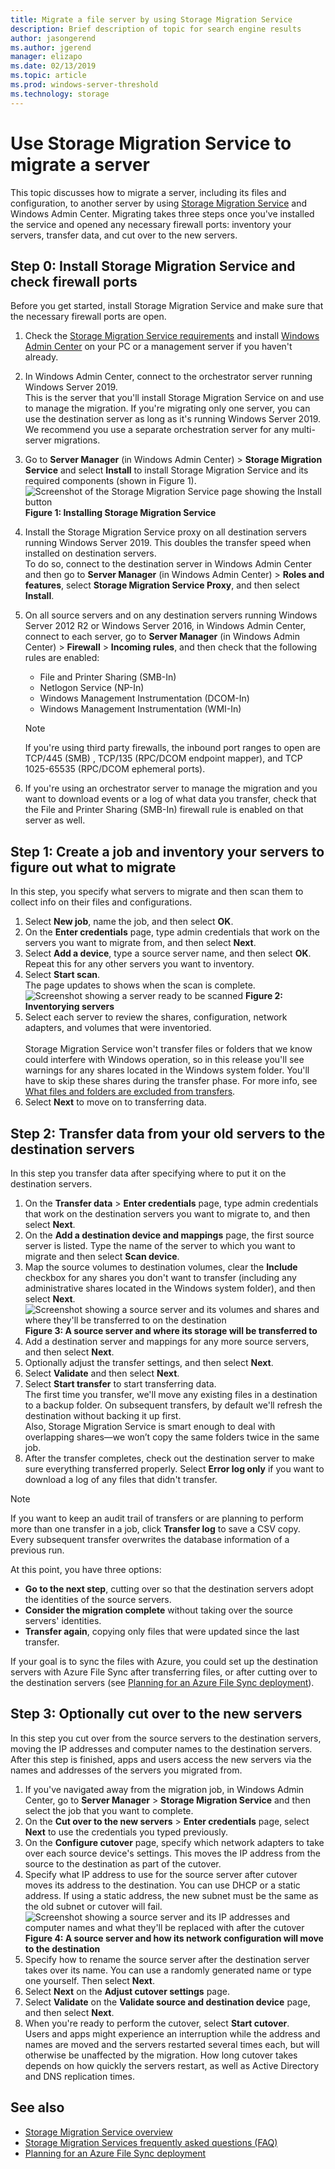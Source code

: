 ```yaml
---
title: Migrate a file server by using Storage Migration Service
description: Brief description of topic for search engine results
author: jasongerend
ms.author: jgerend
manager: elizapo
ms.date: 02/13/2019
ms.topic: article
ms.prod: windows-server-threshold
ms.technology: storage
---
```

# Use Storage Migration Service to migrate a server

This topic discusses how to migrate a server, including its files and configuration, to another server by using [Storage Migration Service](overview.md) and Windows Admin Center. Migrating takes three steps once you've installed the service and opened any necessary firewall ports: inventory your servers, transfer data, and cut over to the new servers.

## Step 0: Install Storage Migration Service and check firewall ports

Before you get started, install Storage Migration Service and make sure that the necessary firewall ports are open.

1. Check the [Storage Migration Service requirements](overview.md#requirements) and install [Windows Admin Center](../../manage/windows-admin-center/understand/windows-admin-center.md) on your PC or a management server if you haven't already.
2. In Windows Admin Center, connect to the orchestrator server running Windows Server 2019. <br>This is the server that you'll install Storage Migration Service on and use to manage the migration. If you're migrating only one server, you can use the destination server as long as it's running Windows Server 2019. We recommend you use a separate orchestration server for any multi-server migrations.
1. Go to **Server Manager** (in Windows Admin Center) > **Storage Migration Service** and select **Install** to install Storage Migration Service and its required components (shown in Figure 1).
    ![Screenshot of the Storage Migration Service page showing the Install button](media/migrate/install.png)
     **Figure 1: Installing Storage Migration Service**
1. Install the Storage Migration Service proxy on all destination servers running Windows Server 2019. This doubles the transfer speed when installed on destination servers. <br>To do so, connect to the destination server in Windows Admin Center and then go to **Server Manager** (in Windows Admin Center) > **Roles and features**, select **Storage Migration Service Proxy**, and then select **Install**.
1. On all source servers and on any destination servers running Windows Server 2012 R2 or Windows Server 2016, in Windows Admin Center, connect to each server, go to **Server Manager** (in Windows Admin Center) > **Firewall** > **Incoming rules**, and then check that the following rules are enabled:
    - File and Printer Sharing (SMB-In)
    - Netlogon Service (NP-In)
    - Windows Management Instrumentation (DCOM-In)
    - Windows Management Instrumentation (WMI-In)

   > [!NOTE]
   > If you're using third party firewalls, the inbound port ranges to open are TCP/445 (SMB) , TCP/135 (RPC/DCOM endpoint mapper), and TCP 1025-65535 (RPC/DCOM ephemeral ports).

1. If you're using an orchestrator server to manage the migration and you want to download events or a log of what data you transfer, check that the File and Printer Sharing (SMB-In) firewall rule is enabled on that server as well.

## Step 1: Create a job and inventory your servers to figure out what to migrate

In this step, you specify what servers to migrate and then scan them to collect info on their files and configurations.

1. Select **New job**, name the job, and then select **OK**.
1. On the **Enter credentials** page, type admin credentials that work on the servers you want to migrate from, and then select **Next**.
1. Select **Add a device**, type a source server name, and then select **OK**. <br>Repeat this for any other servers you want to inventory.
1. Select **Start scan**.<br>The page updates to shows when the scan is complete.
    ![Screenshot showing a server ready to be scanned](media/migrate/inventory.png)
     **Figure 2: Inventorying servers**
1. Select each server to review the shares, configuration, network adapters, and volumes that were inventoried. <br><br>Storage Migration Service won't transfer files or folders that we know could interfere with Windows operation, so in this release you'll see warnings for any shares located in the Windows system folder. You'll have to skip these shares during the transfer phase. For more info, see [What files and folders are excluded from transfers](faq.md#excluded-files).
1. Select **Next** to move on to transferring data.

## Step 2: Transfer data from your old servers to the destination servers

In this step you transfer data after specifying where to put it on the destination servers.

 1. On the **Transfer data** > **Enter credentials** page, type admin credentials that work on the destination servers you want to migrate to, and then select **Next**.
 1. On the **Add a destination device and mappings** page, the first source server is listed. Type the name of the server to which you want to migrate and then select **Scan device**.
 1. Map the source volumes to destination volumes, clear the **Include** checkbox for any shares you don't want to transfer (including any administrative shares located in the Windows system folder), and then select **Next**.
    ![Screenshot showing a source server and its volumes and shares and where they'll be transferred to on the destination](media/migrate/transfer.png)
     **Figure 3: A source server and where its storage will be transferred to**
 1. Add a destination server and mappings for any more source servers, and then select **Next**.
 1. Optionally adjust the transfer settings, and then select **Next**.
 1. Select **Validate** and then select **Next**.
 1. Select **Start transfer** to start transferring data.<br>The first time you transfer, we'll move any existing files in a destination to a backup folder. On subsequent transfers, by default we'll refresh the destination without backing it up first. <br>Also, Storage Migration Service is smart enough to deal with overlapping shares—we won’t copy the same folders twice in the same job.
 1. After the transfer completes, check out the destination server to make sure everything transferred properly. Select **Error log only** if you want to download a log of any files that didn't transfer.

  > [!NOTE]
  > If you want to keep an audit trail of transfers or are planning to perform more than one transfer in a job, click **Transfer log** to save a CSV copy. Every subsequent transfer overwrites the database information of a previous run. 

At this point, you have three options:

- **Go to the next step**, cutting over so that the destination servers adopt the identities of the source servers.
- **Consider the migration complete** without taking over the source servers' identities.
- **Transfer again**, copying only files that were updated since the last transfer.

If your goal is to sync the files with Azure, you could set up the destination servers with Azure File Sync after transferring files, or after cutting over to the destination servers (see [Planning for an Azure File Sync deployment](https://docs.microsoft.com/azure/storage/files/storage-sync-files-planning)).

## Step 3: Optionally cut over to the new servers

In this step you cut over from the source servers to the destination servers, moving the IP addresses and computer names to the destination servers. After this step is finished, apps and users access the new servers via the names and addresses of the servers you migrated from.

 1. If you've navigated away from the migration job, in Windows Admin Center, go to **Server Manager** > **Storage Migration Service** and then select the job that you want to complete. 
 1. On the **Cut over to the new servers** > **Enter credentials** page, select **Next** to use the credentials you typed previously.
 1. On the **Configure cutover** page, specify which network adapters to take over each source device's settings. This moves the IP address from the source to the destination as part of the cutover.
 1. Specify what IP address to use for the source server after cutover moves its address to the destination. You can use DHCP or a static address. If using a static address, the new subnet must be the same as the old subnet or cutover will fail.
    ![Screenshot showing a source server and its IP addresses and computer names and what they'll be replaced with after the cutover](media/migrate/cutover.png)
    **Figure 4: A source server and how its network configuration will move to the destination**
 1. Specify how to rename the source server after the destination server takes over its name. You can use a randomly generated name or type one yourself. Then select **Next**.
 1. Select **Next** on the **Adjust cutover settings** page.
 1. Select **Validate** on the **Validate source and destination device** page, and then select **Next**.
 1. When you're ready to perform the cutover, select **Start cutover**. <br>Users and apps might experience an interruption while the address and names are moved and the servers restarted several times each, but will otherwise be unaffected by the migration. How long cutover takes depends on how quickly the servers restart, as well as Active Directory and DNS replication times.

## See also

- [Storage Migration Service overview](overview.md)
- [Storage Migration Services frequently asked questions (FAQ)](faq.md)
- [Planning for an Azure File Sync deployment](https://docs.microsoft.com/azure/storage/files/storage-sync-files-planning)